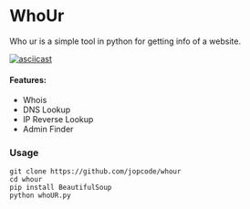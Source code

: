 

# WhoUr

Who ur is a simple tool in python for getting info of a website.

[![asciicast](https://asciinema.org/a/7tH2urp6oZLamnIgslJ29D1PQ.png)](https://asciinema.org/a/7tH2urp6oZLamnIgslJ29D1PQ)

#### Features:
* Whois
* DNS Lookup
* IP Reverse Lookup
* Admin Finder

### Usage
```
git clone https://github.com/jopcode/whour
cd whour
pip install BeautifulSoup
python whoUR.py
```
